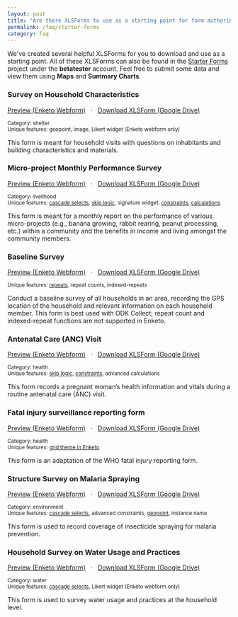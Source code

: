 ```yaml
---
layout: post
title: "Are there XLSForms to use as a starting point for form authoring?"
permalink: /faq/starter-forms
category: faq
---
```


We've created several helpful XLSForms for you to download and use as a starting point.  All of these XLSForms can also be found in the [Starter Forms](https://ona.io/betatester/2839) project under the **betatester** account.  Feel free to submit some data and view them using **Maps** and **Summary Charts**.


### Survey on Household Characteristics

[Preview (Enketo Webform)](https://enketo.ona.io/x/#YPoK) &nbsp; &#183; &nbsp; [Download XLSForm (Google Drive)](https://docs.google.com/a/ona.io/spreadsheets/d/1bNZx-CfBtz7AJr7DBBYeKOGKsmH-Bvc9ikUOkWqcHTI/edit#gid=130881621)

<small>Category: shelter</small><br />
<small>Unique features: geopoint, image, Likert widget (Enketo webform only)</small>

This form is meant for household visits with questions on inhabitants and building characteristics and materials.


### Micro-project Monthly Performance Survey

[Preview (Enketo Webform)](https://enketo.ona.io/x/#YPoQ) &nbsp; &#183; &nbsp; [Download XLSForm (Google Drive)](https://docs.google.com/a/ona.io/spreadsheets/d/1TpsFu0A22KT0o9hbt9cCyrY50SNLYQb5cLJ101iVLTI/edit#gid=1713820038)

<small>Category: livelihood</small><br />
<small>Unique features: [cascade selects](http://xlsform.org/#cascade), [skip logic](http://xlsform.org/#skipping), signature widget, [constraints](http://xlsform.org/#constraints), [calculations](http://xlsform.org/#calculation)</small>

This form is meant for a monthly report on the performance of various micro-projects (e.g., banana growing, rabbit rearing, peanut processing, etc.) within a community and the benefits in income and living amongst the community members.



### Baseline Survey

[Preview (Enketo Webform)](https://enketo.ona.io/x/#YPoF) &nbsp; &#183; &nbsp; [Download XLSForm (Google Drive)](https://docs.google.com/a/ona.io/spreadsheets/d/10LpWAr7dzlcUjO3BiFWu4ez3TDJUn83VvNkIn8RGdXk/edit#gid=398822303)

<small>Unique features: [repeats](http://xlsform.org/#repeats), repeat counts, indexed-repeats</small>

Conduct a baseline survey of all households in an area, recording the GPS location of the household and relevant information on each household member. This form is best used with ODK Collect; repeat count and indexed-repeat functions are not supported in Enketo.


### Antenatal Care (ANC) Visit

[Preview (Enketo Webform)](https://enketo.ona.io/x/#YPoP) &nbsp; &#183; &nbsp; [Download XLSForm (Google Drive)](https://docs.google.com/spreadsheets/d/1ISZAPme6zzsSSWxzqI3xTjhsaT-rsBaWBb8ArnMHQ3w/edit?usp=sharing)

<small>Category: health</small><br />
<small>Unique features: [skip logic](http://xlsform.org/#skipping), [constraints](http://xlsform.org/#constraints), advanced calculations</small>

This form records a pregnant woman’s health information and vitals during a routine antenatal care (ANC) visit.


### Fatal injury surveillance reporting form

[Preview (Enketo Webform)](https://enketo.ona.io/x/#YPoz) &nbsp; &#183; &nbsp; [Download XLSForm (Google Drive)](https://docs.google.com/spreadsheets/d/1dJUT4mf9IikAfZdSlHQhI547kZcdypR2Foznn06kXsM/edit?usp=sharing)

<small>Category: health</small><br />
<small>Unique features: [grid theme in Enketo](http://xlsform.org/#grid)</small>

This form is an adaptation of the WHO fatal injury reporting form.


### Structure Survey on Malaria Spraying

[Preview (Enketo Webform)](https://enketo.ona.io/x/#YPo9) &nbsp; &#183; &nbsp; [Download XLSForm (Google Drive)](https://docs.google.com/spreadsheets/d/1P82SXDobk8ftrJQm2UJXyQGjxbTsKSn2aFLd6nBgps8/edit?usp=sharing)

<small>Category: environment</small><br />
<small>Unique features: [cascade selects](http://xlsform.org/#cascade), advanced constraints, [geopoint](http://xlsform.org/#gps), instance name</small>

This form is used to record coverage of insecticide spraying for malaria prevention.


### Household Survey on Water Usage and Practices

[Preview (Enketo Webform)](https://enketo.ona.io/x/#YPoK) &nbsp; &#183; &nbsp; [Download XLSForm (Google Drive)](https://docs.google.com/spreadsheets/d/1u4gflWl_p4C1FXkjUCDhvlfD3x7ThejjuADyibM87X4/edit?usp=sharing)

<small>Category: water</small><br />
<small>Unique features: [cascade selects](http://xlsform.org/#cascade), Likert widget (Enketo webform only)</small>

This form is used to survey water usage and practices at the household level.
